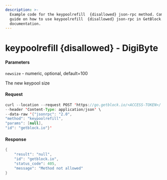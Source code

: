 ```yaml
---
description: >-
  Example code for the keypoolrefill  {disallowed} json-rpc method. Сomplete
  guide on how to use keypoolrefill  {disallowed} json-rpc in GetBlock.io Web3
  documentation.
---
```


# keypoolrefill {disallowed} - DigiByte

#### Parameters

`newsize` - numeric, optional, default=100

The new keypool size

#### Request

```java
curl --location --request POST 'https://go.getblock.io/<ACCESS-TOKEN>/' \
--header 'Content-Type: application/json' \
--data-raw '{"jsonrpc": "2.0",
"method": "keypoolrefill",
"params": [null],
"id": "getblock.io"}'
```

#### Response

```java
{
    "result": "null",
    "id": "getblock.io",
    "status_code": 405,
    "message": "Method not allowed"
}
```

